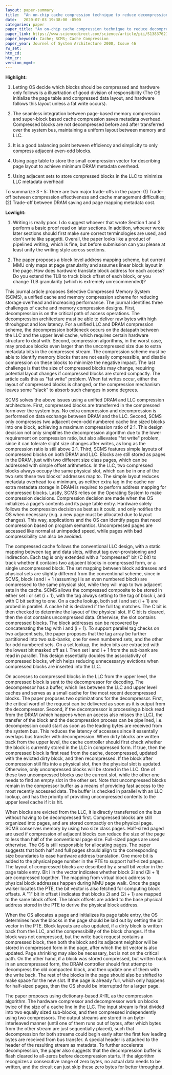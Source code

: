 ```yaml
---
layout: paper-summary
title:  "An on-chip cache compression technique to reduce decompression overhead and design complexity"
date:   2020-07-03 19:38:00 -0500
categories: paper
paper_title: "An on-chip cache compression technique to reduce decompression overhead and design complexity"
paper_link: https://www.sciencedirect.com/science/article/pii/S1383762100000308
paper_keyword: Cache; SCMS; Cache Compression
paper_year: Journel of System Architecture 2000, Issue 46
rw_set:
htm_cd:
htm_cr:
version_mgmt:
---
```


**Highlight:**

1. Letting OS decide which blocks should be compressed and hardware only follows is a illusrtration of good division of 
   responsibility (The OS initialize the page table and compressed data layout, and hardware follows this layout unless
   a fat write occurs).

2. The seamless integration between page-based memory compression and super-block based cache compression saves metadata
   overhead. Compressed blocks are not decompressed before and after transferred over the system bus, maintaining a uniform
   layout between memory and LLC.
   
3. It is a good balancing point between efficiency and simplicity to only compress adjacent even-odd blocks.

4. Using page table to store the small compression vector for describing page layout to achieve minimum DRAM metadata overhead.

5. Using adjacent sets to store compressed blocks in the LLC to minimize LLC metadata overhead

To summarize 3 - 5: There are two major trade-offs in the paper: (1) Trade-off between compression effectiveness and cache 
management difficulties; (2) Trade-off between DRAM saving and page mapping metadata cost.

**Lowlight:**

1. Writing is really poor. I do suggest whoever that wrote Section 1 and 2 perform a basic proof read on later sections.
   In addition, whoever wrote later sections should first make sure correct terminologies are used, and don't write like
   spagetti. 
   Overall, the paper looks like a product of pipelined writing, which is fine, but before submission can you please
   at least unify the writing style across sections.

2. The paper proposes a block level address mapping scheme, but current MMU only maps at page granularity and assumes
   linear block layout in the page. How does hardware translate block address for each access? Do you extend the TLB to
   track block offset of each block, or you change TLB granularity (which is extremely unrecommended)?

This journal article proposes Selective Compressed Memory System (SCMS), a unified cache and memory compression scheme
for reducing storage overhead and increasing performance.
The journal identifies three challenges of cache and memory compression designs. First, decompression is on the critical
path of access operations. The decompression architecture must be able to deliver raw bytes with high throuhgput and low
latency. For a unified LLC and DRAM compression scheme, the decompression bottleneck occurs on the datapath between the
LLC and the upper level cache, which requires certain hardware structure to deal with.
Second, compression algorithms, in the worst case, may produce blocks even larger than the uncompressed size due to extra
metadata bits in the compressed stream. The compression scheme must be able to identify memory blocks that are not easily
compressible, and disable compression on these blocks to minimize the negative impact. 
The last challenge is that the size of compressed blocks may change, requiring potential layout changes if compressed blocks
are stored compactly. The article calls this as "fat write" problem. When fat writes occur, either the layout of compressed 
blocks is changed, or the compression mechanism leaves some "slack" to absorb such changes in some degrees.

SCMS solves the above issues using a unified DRAM and LLC compression architecture. First, compressed blocks are transferred
in the compressed form over the system bus. No extra compression and decompression is performed on data exchange between
DRAM and the LLC. Second, SCMS only compresses two adjacent even-odd numbered cache line sized blocks into one block,
achieving a maximum compression ratio of 2:1. This design decision not only simplifies the decompression algorithm due
to the lower requirement on compression ratio, but also allievates "fat write" problem, since it can tolerate slight
size changes after writes, as long as the compression ratio is still above 2:1. Third, SCMS features simple layouts of 
compressed blocks on both DRAM and LLC. Blocks are still stored as pages in the DRAM, just with two different size class
pages, which can be addressed with simple offset arithmetics. In the LLC, two compressed blocks always occupy the same 
physical slot, which can be in one of the two sets these two blocks' addresses map to. The simple layout reduces metadata
overhead to a minimum, as neither extra tag in the cache nor extra metadata storage in DRAM is required to perform
address mapping for compressed blocks. 
Lastly, SCMS relies on the Operating System to make compression decisions. Compression decision are made when the 
OS initializes a page's contents and its page table entry. Hardware solely follows the compression decision as best
as it could, and only notifies the OS when necessary (e.g. a new page must be allocated due to layout changes).
This way, applications and the OS can identify pages that need compression based on program semantics. Uncompressed 
pages are accessed like normal at unimpeded speed, while pages with bad compressibility can also be avoided.

The compressed cache follows the conventional LLC design, with a static mapping between tag and data slots, without
tag over-provisioning and indirection. Each tag is only extended with a "compressed" bit (C bit) to track whether it
contains two adjacent blocks in compressed form, or a single uncompressed block. 
The set mapping between block addresses and physical sets are slightly different from the conventional scheme, since
in SCMS, block i and i + 1 (assuming i is an even numbered block) are compressed to the same physical slot, while they 
will map to two adjacent sets in the cache. 
SCMS allows the compressed composite to be stored in either set i or set (i + 1), with the tag always setting to the 
tag of block i, and with C bit setting to one. 
On a cache lookup, both set i and set (i + 1) are probed in parallel. A cache hit is declared if the full tag matches. 
The C bit is then checked to determine the layout of the physical slot. If C bit is cleared, then the slot contains 
uncompressed data. Otherwise, the slot contains compressed blocks. The block addresses can be recovered by concatenating
the tag with i and (i + 1). To support parallel tag checks on two adjacent sets, the paper proposes that the tag array be
further partitioned into two sub-banks, one for even numbered sets, and the other for odd numbered sets.
On a set lookup, the index bits are extracted with the lowest bit masked off as i. Then set i and i + 1 from the sub-bank
are read in parallel. This design essentially doubles the associativity of compressed blocks, which helps reducing 
unnecessaryy evictions when compressed blocks are inserted into the LLC.

On accesses to compressed blocks in the LLC from the upper level, the compressed block is sent to the decompressor 
for decoding. The decompressor has a buffer, which lies between the LLC and upper level caches and serves as a small
cache for the most recent decompressed blocks. The paper proposes two optimizations for the decompressor. First, 
the critical word of the request can be delivered as soon as it is output from the decompressor. Second, if the decompressor
is processing a block read from the DRAM (which happens when an access also misses the LLC), the transfer of the block
and the decompression process can be pipelined, i.e. decompression could start as soon as the leading bytes are received
from the system bus. This reduces the latency of accesses since it essentally overlaps bus transfer with decompression.
When dirty blocks are written back from the upper level, the cache controller should first check whether the block
is currently stored in the LLC in compressed form. If true, then the compressed block is first read from the cache,
decompressed, updated with the evicted dirty block, and then recompressed. If the block after compression still fits into
a physical slot, then the physical slot is updated. Otherwise, only uncompressed blocks will be stored in the LLC. One
of these two uncompressed blocks use the current slot, while the other one needs to find an empty slot in the other set.
Note that uncompressed blocks remain in the compressor buffer as a means of providing fast access to the most recently
accessed data. The buffer is checked in parallel with an LLC lookup, and has the priority of providing uncompressed 
contents to the upper level cache if it is hit.

When blocks are evicted from the LLC, it is directly transferred on the bus without having to be decompressed first.
Compressed blocks are still organized into pages, and are stored compactly on the physical page. SCMS conserves memory 
by using two size class pages. Half-sized paged are used if compression of adjacent blocks can reduce the size of the 
page to less than half of the conventional page size. Full-sized pages are used otherwise. The OS is still responsible
for allocating pages. The paper suggests that both half and full pages should align to the corresponding size boundaries
to ease hardware address translation. One more bit is added to the physical page number in the PTE to support half-sized pages.
The layout of compressed blocks are described by a small bit vector in the page table entry. Bit i in the vector 
indicates whether block 2i and (2i + 1) are compressed together. 
The mapping from virtual block address to physical block addresses happen during MMU page walk. Once the page walker
locates the PTE, the bit vector is also fetched for computing block offsets. A "1" bit in offset i indicates that
blocks 2i and (2i + 1) are mapped to the same block offset. The block offsets are added to the base physical address 
stored in the PTE to derive the physical block address.

When the OS allocates a page and initializes its page table entry, the OS determines how the blocks in the page should 
be laid out by setting the bit vector in the PTE. 
Block layouts are also updated, if a dirty block is written back from the LLC, and the compressibility of the block changes. 
If the block was not compressed, but the write back request contains a compressed block, then both the block and its adjacent 
neighbor will be stored in compressed form in the page, after which the bit vector is also updated. Page shrinking may
also be necessary, but is not on the critical path. On the other hand, if a block was stored compressed, but written back
in an uncompressed form, the DRAM controller should first attempt to decompress the old compacted block, and then update 
one of them with the write back. The rest of the blocks in the page should also be shifted to make space for the new slot.
If the page is already full, which only happens for half-sized pages, then the OS should be interrupted for a larger page.

The paper proposes using dictionary-based X-RL as the compression algorithm. The hardware compressor and decompressor 
work on blocks twice of the size of a cache line in the LLC. The input stream is first divided into two equally
sized sub-blocks, and then compressed independently using two compressors. The output streams are stored in an byte-interleaved
manner (until one of them runs out of bytes, after which bytes from the other stream are just sequentially placed), such 
that decompression for both streams could begin early after the first few leading bytes are received from bus transfer. 
A special header is attached to the header of the resulting stream as metadata.
To further accelerate decompression, the paper also suggests that the decompression buffer is flash cleared to all-zeros
before decompression starts. If the algorithm recognizes a consecutive range of zero bytes, no actual data needs to be 
written, and the circuit can just skip these zero bytes for better throughput.

